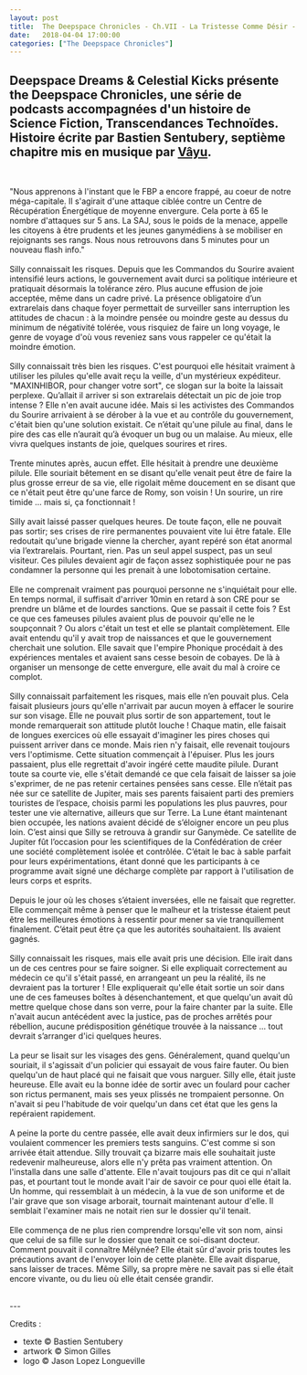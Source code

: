 ```yaml
---
layout: post
title:  The Deepspace Chronicles - Ch.VII - La Tristesse Comme Désir - Vâyu
date:   2018-04-04 17:00:00
categories: ["The Deepspace Chronicles"]
---
```


<!-- <iframe width="100%" height="300" scrolling="no" frameborder="no" allow="autoplay" src="https://w.soundcloud.com/player/?url=https%3A//api.soundcloud.com/tracks/409552086&color=%23ff5500&auto_play=false&hide_related=false&show_comments=true&show_user=true&show_reposts=false&show_teaser=true&visual=true"></iframe> -->

Deepspace Dreams & Celestial Kicks présente the Deepspace Chronicles, une série de podcasts accompagnées d'un histoire de Science Fiction, Transcendances Technoïdes. Histoire écrite par Bastien Sentubery, septième chapitre mis en musique par [Vâyu](https://soundcloud.com/v-a-y-u).
<br>
---
<br>

"Nous apprenons à l'instant que le FBP a encore frappé, au coeur de notre méga-capitale. Il s'agirait d'une attaque ciblée contre un Centre de Récupération Énergétique de moyenne envergure.
Cela porte à 65 le nombre d'attaques sur 5 ans. La SAJ, sous le poids de la menace, appelle les citoyens à être prudents et les jeunes ganymédiens à se mobiliser en rejoignants ses rangs. Nous nous retrouvons dans 5 minutes pour un nouveau flash info." 
<br><br>
Silly connaissait les risques. Depuis que les Commandos du Sourire avaient intensifié leurs actions, le gouvernement avait durci sa politique intérieure et pratiquait désormais la tolérance zéro. Plus aucune effusion de joie acceptée, même dans un cadre privé. La présence obligatoire d’un extrarelais dans chaque foyer permettait de surveiller sans interruption les attitudes de chacun : à la moindre pensée ou moindre geste au dessus du minimum de négativité tolérée, vous risquiez de faire un long voyage, le genre de voyage d'où vous reveniez sans vous rappeler ce qu'était la moindre émotion. 
<br><br>
Silly connaissait très bien les risques. C'est pourquoi elle hésitait vraiment à utiliser les pilules qu'elle avait reçu la veille, d'un mystérieux expéditeur. "MAXINHIBOR, pour changer votre sort", ce slogan sur la boite la laissait perplexe. 
Qu’allait il arriver si son extrarelais détectait un pic de joie trop intense ? Elle n'en avait aucune idée. Mais si les activistes des Commandos du Sourire arrivaient à se dérober à la vue et au contrôle du gouvernement, c'était bien qu'une solution existait. Ce n’était qu'une pilule au final, dans le pire des cas elle n’aurait qu’à évoquer un bug ou un malaise. Au mieux, elle vivra quelques instants de joie, quelques sourires et rires.
<br><br>
Trente minutes après, aucun effet. Elle hésitait à prendre une deuxième pilule. Elle souriait bêtement en se disant qu'elle venait peut être de faire la plus grosse erreur de sa vie, elle rigolait même doucement en se disant que ce n'était peut être qu'une farce de Romy, son voisin ! Un sourire, un rire timide ... mais si, ça fonctionnait ! 
<br><br>
Silly avait laissé passer quelques heures. De toute façon, elle ne pouvait pas sortir; ses crises de rire permanentes pouvaient vite lui être fatale. Elle redoutait qu'une brigade vienne la chercher, ayant repéré son état anormal via l’extrarelais. Pourtant, rien. Pas un seul appel suspect, pas un seul visiteur. Ces pilules devaient agir de façon assez sophistiquée pour ne pas condamner la personne qui les prenait à une lobotomisation certaine. 
<br><br>
Elle ne comprenait vraiment pas pourquoi personne ne s'inquiétait pour elle. En temps normal, il suffisait d'arriver 10min en retard à son CRE pour se prendre un blâme et de lourdes sanctions. Que se passait il cette fois ? Est ce que ces fameuses pilules avaient plus de pouvoir qu'elle ne le soupçonnait ? Ou alors c'était un test et elle se plantait complètement. Elle avait entendu qu'il y avait trop de naissances et que le gouvernement cherchait une solution. Elle savait que l'empire Phonique procédait à des expériences mentales et avaient sans cesse besoin de cobayes. De là à organiser un mensonge de cette envergure, elle avait du mal à croire ce complot.
<br><br>
Silly connaissait parfaitement les risques, mais elle n’en pouvait plus. Cela faisait plusieurs jours qu'elle n'arrivait par aucun moyen à effacer le sourire sur son visage. Elle ne pouvait plus sortir de son appartement, tout le monde remarquerait son attitude plutôt louche ! 
Chaque matin, elle faisait de longues exercices où elle essayait d'imaginer les pires choses qui puissent arriver dans ce monde. Mais rien n'y faisait, elle revenait toujours vers l'optimisme. Cette situation commençait à l'épuiser. Plus les jours passaient, plus elle regrettait d'avoir ingéré cette maudite pilule.
Durant toute sa courte vie, elle s'était demandé ce que cela faisait de laisser sa joie s'exprimer, de ne pas retenir certaines pensées sans cesse. Elle n’était pas née sur ce satellite de Jupiter, mais ses parents faisaient parti des premiers touristes de l’espace, choisis parmi les populations les plus pauvres, pour tester une vie alternative, ailleurs que sur Terre. La Lune étant maintenant bien occupée, les nations avaient décidé de s’éloigner encore un peu plus loin. C’est ainsi que Silly se retrouva à grandir sur Ganymède. Ce satellite de Jupiter fût l’occasion pour les scientifiques de la Confédération de créer une société complètement isolée et contrôlée. C’était le bac à sable parfait pour leurs expérimentations, étant donné que les participants à ce programme avait signé une décharge complète par rapport à l'utilisation de leurs corps et esprits. 
<br><br>
Depuis le jour où les choses s’étaient inversées, elle ne faisait que regretter. Elle commençait même à penser que le malheur et la tristesse étaient peut être les meilleures émotions à ressentir pour mener sa vie tranquillement finalement. C’était peut être ça que les autorités souhaitaient. Ils avaient gagnés.
<br><br>
Silly connaissait les risques, mais elle avait pris une décision. Elle irait dans un de ces centres pour se faire soigner. Si elle expliquait correctement au médecin ce qu'il s'était passé, en arrangeant un peu la réalité, ils ne devraient pas la torturer ! Elle expliquerait qu'elle était sortie un soir dans une de ces fameuses boîtes à désenchantement, et que quelqu'un avait dû mettre quelque chose dans son verre, pour la faire chanter par la suite. 
Elle n'avait aucun antécédent avec la justice, pas de proches arrêtés pour rébellion, aucune prédisposition génétique trouvée à la naissance ... tout devrait s’arranger d'ici quelques heures. 
<br><br>
La peur se lisait sur les visages des gens. Généralement, quand quelqu'un souriait, il s'agissait d'un policier qui essayait de vous faire fauter. Ou bien quelqu'un de haut placé qui ne faisait que vous narguer. Silly elle, était juste heureuse. Elle avait eu la bonne idée de sortir avec un foulard pour cacher son rictus permanent, mais ses yeux plissés ne trompaient personne. On n'avait si peu l'habitude de voir quelqu'un dans cet état que les gens la repéraient rapidement. 
<br><br>
A peine la porte du centre passée, elle avait deux infirmiers sur le dos, qui voulaient commencer les premiers tests sanguins. C'est comme si son arrivée était attendue. Silly trouvait ça bizarre mais elle souhaitait juste redevenir malheureuse, alors elle n'y prêta pas vraiment attention. 
On l'installa dans une salle d'attente. Elle n'avait toujours pas dit ce qui n'allait pas, et pourtant tout le monde avait l'air de savoir ce pour quoi elle était la. 
Un homme, qui ressemblait à un médecin, à la vue de son uniforme et de l'air grave que son visage arborait, tournait maintenant autour d'elle. Il semblait l'examiner mais ne notait rien sur le dossier qu'il tenait. 
<br><br>
Elle commença de ne plus rien comprendre lorsqu'elle vit son nom, ainsi que celui de sa fille sur le dossier que tenait ce soi-disant docteur. Comment pouvait il connaître Mélynée? Elle était sûr d'avoir pris toutes les précautions avant de l'envoyer loin de cette planète. Elle avait disparue, sans laisser de traces. Même Silly, sa propre mère ne savait pas si elle était encore vivante, ou du lieu où elle était censée grandir.


<br>
---
<br>

Credits :

- texte © Bastien Sentubery
- artwork © Simon Gilles
- logo © Jason Lopez Longueville
